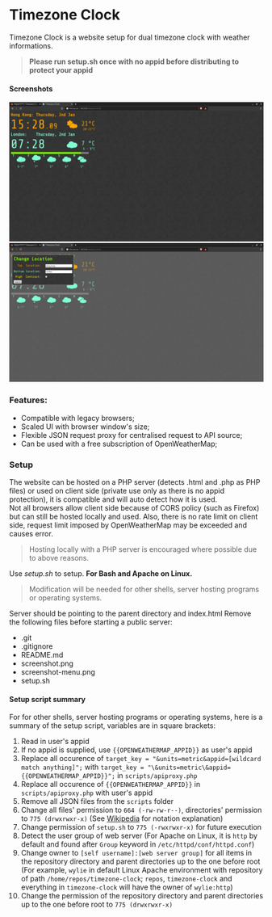 # Timezone Clock
Timezone Clock is a website setup for dual timezone clock with weather informations.
> **Please run setup.sh once with no appid before distributing to protect your appid**

#### Screenshots
![Example Screenshot](screenshot.png "Main Screen")
![Example Menu Screenshot](screenshot-menu.png "Menu Options")
### Features:
- Compatible with legacy browsers;
- Scaled UI with browser window's size;
- Flexible JSON request proxy for centralised request to API source;
- Can be used with a free subscription of OpenWeatherMap;

### Setup
The website can be hosted on a PHP server (detects .html and .php as PHP files) or used on client side (private use only as there is no appid protection), it is compatible and will auto detect how it is used.  
Not all browsers allow client side because of CORS policy (such as Firefox) but can still be hosted locally and used. Also, there is no rate limit on client side, request limit imposed by OpenWeatherMap may be
exceeded and causes error.  
> Hosting locally with a PHP server is encouraged where possible due to above reasons.

Use *setup.sh* to setup. **For Bash and Apache on Linux.**
> Modification will be needed for other shells, server hosting programs or operating systems.

Server should be pointing to the parent directory and index.html
Remove the following files before starting a public server:
- .git
- .gitignore
- README.md
- screenshot.png
- screenshot-menu.png
- setup.sh

#### Setup script summary
For for other shells, server hosting programs or operating systems, here is a summary of the setup script, variables are in square brackets:
1. Read in user's appid
2. If no appid is supplied, use `{{OPENWEATHERMAP_APPID}}` as user's appid
3. Replace all occurence of `target_key = "&units=metric&appid=[wildcard match anything]";` with `target_key = "\&units=metric\&appid={{OPENWEATHERMAP_APPID}}";` in `scripts/apiproxy.php`
4. Replace all occurence of `{{OPENWEATHERMAP_APPID}}` in `scripts/apiproxy.php` with user's appid
5. Remove all JSON files from the `scripts` folder
6. Change all files' permission to `664 (-rw-rw-r--)`, directories' permission to `775 (drwxrwxr-x)` (See [Wikipedia](https://en.wikipedia.org/wiki/File_system_permissions#Traditional_Unix_permissions) for notation explanation)
7. Change permission of `setup.sh` to `775 (-rwxrwxr-x)` for future execution
8. Detect the user group of web server (For Apache on Linux, it is `http` by default and found after `Group` keyword in `/etc/httpd/conf/httpd.conf`)
9. Change owner to `[self username]:[web server group]` for all items in the repository directory and parent directories up to the one before root (For example, `wylie` in default Linux Apache environment with repository of path `/home/repos/timezone-clock`; `repos`, `timezone-clock` and everything in `timezone-clock` will have the owner of `wylie:http`)
10. Change the permission of the repository directory and parent directories up to the one before root to `775 (drwxrwxr-x)`
